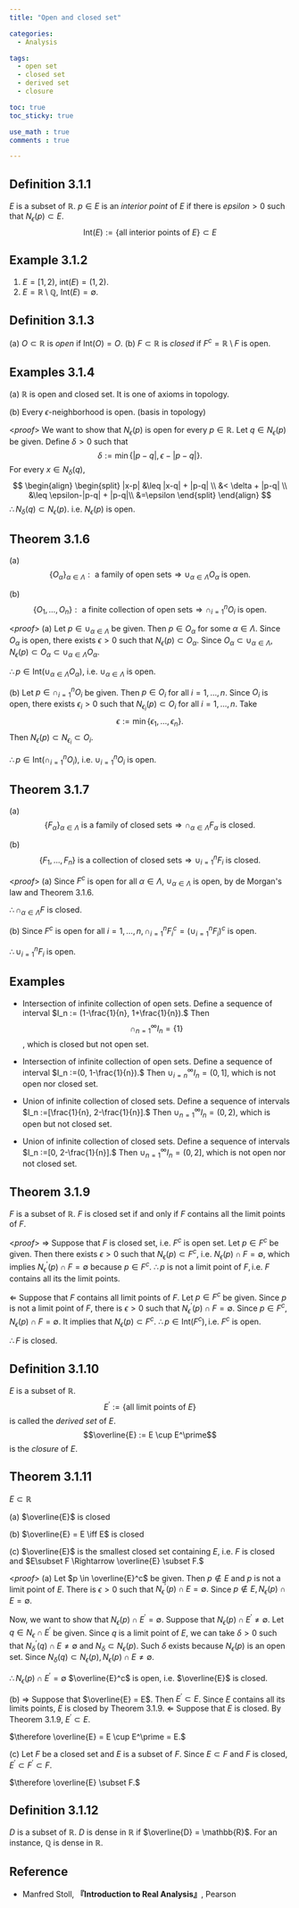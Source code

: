 ```yaml
---
title: "Open and closed set"

categories:
  - Analysis

tags:
  - open set
  - closed set
  - derived set
  - closure

toc: true
toc_sticky: true

use_math : true
comments : true

---
```


## Definition 3.1.1
$E$ is a subset of $\mathbb{R}$. $p\in E$ is an *interior point* of $E$ if  there is $epsilon >0$ such that $N_{\epsilon} (p) \subset E$.
$$\text{Int}(E) := \{\text{all interior points of } E\} \subset E$$

## Example 3.1.2
1. $E=[1,2)$, $\text{int}(E) = (1,2)$.
2. $E =\mathbb{R} \setminus \mathbb{Q}$, $\text{Int}(E) = \emptyset$.


## Definition 3.1.3
(a) $O \subset \mathbb{R}$ is *open* if $\text{Int}(O) = O.$
(b) $F \subset \mathbb{R}$ is *closed* if $F^c = \mathbb{R}\setminus F$ is open.

## Examples 3.1.4
(a) $\mathbb{R}$ is open and closed set. It is one of axioms in topology.

(b) Every $\epsilon$-neighborhood is open. (basis in topology)

<*proof*>
We want to show that $N_\epsilon (p)$ is open for every $p \in \mathbb{R}$.  Let $q \in N_\epsilon (p)$ be given. Define $\delta >0$ such that
$$\delta := \min\{ |p-q|, \epsilon - |p-q|\}.$$
For every $x \in N_\delta (q)$,
$$
\begin{align}
\begin{split}
|x-p| &\leq |x-q| + |p-q| \\
&< \delta + |p-q| \\
&\leq \epsilon-|p-q| + |p-q|\\
&=\epsilon
\end{split}
\end{align}
$$
$\therefore N_\delta (q) \subset N_\epsilon (p)$. i.e. $N_\epsilon (p)$ is open.
$$\tag*{$\square$}$$

## Theorem 3.1.6 
(a) $$\{O_\alpha \}_{\alpha \in \Lambda}: \text{ a family of open sets}\Rightarrow \cup_{\alpha \in \Lambda}O_\alpha \text{ is open.}  $$

(b) $$\{O_1, \ldots, O_n \}: \text{ a finite collection of open sets} \Rightarrow \cap_{i=1}^n O_i \text{ is open}.$$

<*proof*>
(a) Let $p\in \cup_{\alpha \in \Lambda}$ be given. Then $p \in O_\alpha$ for some $\alpha \in \Lambda.$ Since $O_\alpha$ is open, there exists $\epsilon>0$ such that $N_\epsilon (p) \subset O_\alpha.$ Since $O_\alpha \subset \cup_{\alpha \in \Lambda}, N_\epsilon (p) \subset O_\alpha \subset \cup_{\alpha \in \Lambda}O_\alpha.$

$\therefore p\in \text{Int}(\cup_{\alpha \in \Lambda}O_\alpha)$, i.e. $\cup_{\alpha \in \Lambda}$ is open.
$$\tag*{$\square$}$$

(b) Let $p \in \cap_{i=1}^nO_i$ be given. Then $p\in O_i$ for all $i=1, \ldots,n$. Since $O_i$ is open, there exists $\epsilon_i >0$ such that $N_{\epsilon_i}(p) \subset O_i$ for all $i=1,\ldots,n.$ Take $$\epsilon := \min\{\epsilon_1, \ldots, \epsilon_n \}.$$ Then $N_\epsilon (p) \subset N_{\epsilon_i} \subset O_i.$

$\therefore p\in \text{Int}(\cap_{i=1}^n O_i)$, i.e. $\cup_{i=1}^n O_i$ is open.
$$\tag*{$\square$}$$

## Theorem 3.1.7
(a) $$\{F_\alpha \}_{\alpha \in \Lambda} \text{ is a family of closed sets} \Rightarrow \cap_{\alpha \in \Lambda}F_\alpha \text{ is closed}.$$

(b)$$\{F_1, \ldots, F_n\} \text{ is a collection of closed sets} \Rightarrow \cup_{i=1}^n F_i \text{ is closed}.$$

<*proof*>
(a) Since $F^c$ is open for all $\alpha \in \Lambda$, $\cup_{\alpha \in \Lambda}$ is open, by de Morgan's law and Theorem 3.1.6.

$\therefore \cap_{\alpha \in \Lambda}F$ is closed.
$$\tag*{$\square$}$$

(b) Since $F^c$ is open for all $i=1, \ldots, n, \cap_{i=1}^n F^c_i =(\cup_{i=1}^nF_i)^c$ is open. 

$\therefore \cup_{i=1}^nF_i$ is open.

## Examples
- Intersection of infinite collection of open sets.
  Define a sequence of interval $I_n := (1-\frac{1}{n}, 1+\frac{1}{n}).$ Then $$\cap_{n=1}^\infty I_n=\{1\}$$, which is closed but not open set.

- Intersection of infinite collection of open sets.
  Define a sequence of interval $I_n :=(0, 1-\frac{1}{n}).$ Then $\cup_{i=n}^\infty I_n = (0, 1]$, which is not open nor closed set.

- Union of infinite collection of closed sets.
  Define a sequence of intervals $I_n :=[\frac{1}{n}, 2-\frac{1}{n}].$ Then $\cup_{n=1}^\infty I_n=(0,2)$, which is open but not closed set.

- Union of infinite collection of closed sets.
  Define a sequence of intervals $I_n :=[0, 2-\frac{1}{n}].$ Then $\cup_{n=1}^\infty I_n=(0,2]$, which is not open nor not closed set.


## Theorem 3.1.9
$F$ is a subset of $\mathbb{R}$. $F$ is closed set if and only if $F$ contains all the limit points of $F$.

<*proof*>
$\Rightarrow$ Suppose that $F$ is closed set, i.e. $F^c$ is open set. Let $p \in F^c$ be given. Then there exists $\epsilon >0$ such that $N_\epsilon (p) \subset F^c$, i.e. $N_\epsilon (p) \cap F = \emptyset$, which implies $N^\prime_\epsilon (p) \cap F = \emptyset$ because $p \in F^c.$ 
$\therefore p \text{ is not a limit point of } F, \text{i.e. }F \text{ contains all its the limit points.}$

$\Leftarrow$ Suppose that $F$ contains all limit points of $F.$ Let $p \in F^c$ be given. Since $p$ is not a limit point of $F$, there is $\epsilon>0$ such that $N^\prime_\epsilon (p) \cap F = \emptyset.$ Since $p \in F^c, N_\epsilon (p) \cap F=\emptyset.$ It implies that $N_\epsilon (p) \subset F^c$.
$\therefore p\in \text{Int}(F^c), \text{i.e. } F^c \text{ is open.}$

$\therefore F$ is closed.

$$\tag*{$\square$}$$

## Definition 3.1.10
$E$ is a subset of $\mathbb{R}.$
$$E^\prime :=\{\text{all limit points of }E \}$$ is called the *derived set* of $E$. 
$$\overline{E} := E \cup E^\prime$$ is the *closure* of $E$.

## Theorem 3.1.11
$E \subset \mathbb{R}$

(a) $\overline{E}$ is closed

(b) $\overline{E} = E \iff E$ is closed

(c) $\overline{E}$ is the smallest closed set containing $E$, i.e. $F$ is closed and $E\subset F \Rightarrow \overline{E} \subset F.$

<*proof*>
(a) Let $p \in \overline{E}^c$ be given. Then $p \notin E$ and $p$ is not a limit point of $E$. There is $\epsilon >0$ such that $N^\prime_\epsilon (p) \cap E = \emptyset.$ Since $p \notin E, N_\epsilon (p) \cap E = \emptyset.$ 

Now, we want to show that $N_\epsilon (p) \cap E^\prime = \emptyset.$ Suppose that $N_\epsilon (p) \cap E^\prime\neq \emptyset.$ Let $q \in N_\epsilon \cap E^\prime$ be given. Since $q$ is a limit point of $E$, we can take $\delta >0$ such that $N^\prime_\delta (q) \cap E \neq \emptyset$ and $N_\delta \subset N_\epsilon (p).$ Such $\delta$ exists because $N_\epsilon (p)$ is an open set. Since $N_\delta (q) \subset N_\epsilon (p), N_\epsilon (p) \cap E \neq \emptyset.$

$\therefore N_\epsilon (p) \cap E^\prime = \emptyset$
$\overline{E}^c$ is open, i.e. $\overline{E}$ is closed.

(b) $\Rightarrow$ Suppose that $\overline{E} = E$. Then $E^\prime\subset E$. Since $E$ contains all its limits points, $E$ is closed by Theorem 3.1.9.
$\Leftarrow$ Suppose that $E$ is closed. By Theorem 3.1.9, $E^\prime\subset E$.

$\therefore \overline{E} = E \cup E^\prime = E.$

(c) Let $F$ be a closed set and $E$ is a subset of $F$. Since $E \subset F$ and $F$ is closed, $E^\prime\subset F^\prime \subset F.$

$\therefore \overline{E} \subset F.$

$$\tag*{$\square$}$$

## Definition 3.1.12
$D$ is a subset of $\mathbb{R}$. $D$ is dense in $\mathbb{R}$ if $\overline{D} = \mathbb{R}$. For an instance, $\mathbb{Q}$ is dense in $\mathbb{R}$.




## Reference
- Manfred Stoll, **『**Introduction to Real Analysis**』**, Pearson
